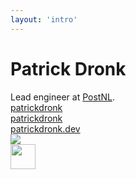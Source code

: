 ```yaml
---
layout: 'intro'
---
```


<h1 text="!5xl">Patrick Dronk</h1>

<div class="leading-8 opacity-80">
Lead engineer at <a href="https://postnl.nl" target="_blank">PostNL</a>.<br>
</div>

<div class="my-10 grid grid-cols-[40px,1fr] w-min gap-y-4">
  <ri-github-line class="opacity-50"/>
  <div><a href="https://github.com/patrickdronk" target="_blank">patrickdronk</a></div>
  <ri-twitter-line class="opacity-50"/>
  <div><a href="https://twitter.com/patrickdronk" target="_blank">patrickdronk</a></div>
  <ri-user-3-line class="opacity-50"/>
  <div><a href="https://patrickdronk.dev" target="_blank">patrickdronk.dev</a></div>
</div>

<img src="https://media-exp1.licdn.com/dms/image/C5603AQHHwAI6qEg88Q/profile-displayphoto-shrink_800_800/0/1542290890321?e=1658966400&v=beta&t=s-x4YOgIYPDXv9-dWEP-mbpI7CnmrskjCIqRx_8QDWw" class="rounded-full w-40 abs-tr mt-30 mr-20"/>
<div class="abs-br m-6 flex gap-2">
<img 
        src="https://cdn.freebiesupply.com/logos/large/2x/postnl-3-logo-png-transparent.png"
        height="40"
        width="40"
    >
</div>